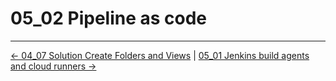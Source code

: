 # 05_02 Pipeline as code

<!-- FooterStart -->
---
[← 04_07 Solution Create Folders and Views](../../ch4_organize_jobs_with_views_folders/04_07_solution_create_folders_views/README.md) | [05_01 Jenkins build agents and cloud runners →](../05_02_jenkins_build_agents_cloud_runners/README.md)
<!-- FooterEnd -->
